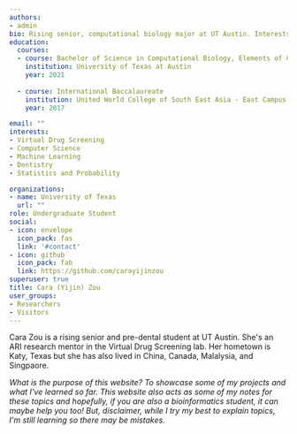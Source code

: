 ```yaml
---
authors:
- admin
bio: Rising senior, computational biology major at UT Austin. Interests include virtual drug screening, statistics/probability, computer science, and dentistry.
education:
  courses:
  - course: Bachelor of Science in Computational Biology, Elements of Computing Certificate 
    institution: University of Texas at Austin
    year: 2021
    
  - course: International Baccalaureate
    institution: United World College of South East Asia - East Campus 
    year: 2017

email: ""
interests:
- Virtual Drug Screening
- Computer Science
- Machine Learning 
- Dentistry
- Statistics and Probability 

organizations:
- name: University of Texas
  url: ""
role: Undergraduate Student
social:
- icon: envelope
  icon_pack: fas
  link: '#contact'
- icon: github
  icon_pack: fab
  link: https://github.com/carayijinzou
superuser: true
title: Cara (Yijin) Zou
user_groups:
- Researchers
- Visitors
---
```


Cara Zou is a rising senior and pre-dental student at UT Austin. She's an ARI research mentor in the Virtual Drug Screening lab. Her hometown is Katy, Texas but she has also lived in China, Canada, Malalysia, and Singpaore. 

_What is the purpose of this website? To showcase some of my projects and what I've learned so far. This website also acts as some of my notes for these topics and hopefully, if you are also a bioinformatics student, it can maybe help you too! But, disclaimer, while I try my best to explain topics, I'm still learning so there may be mistakes._ 
